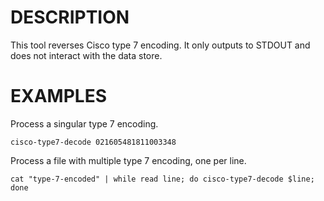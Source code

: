 DESCRIPTION
===========

This tool reverses Cisco type 7 encoding.
It only outputs to STDOUT and does not interact with the data store.


EXAMPLES
========
Process a singular type 7 encoding.
```
cisco-type7-decode 021605481811003348
```

Process a file with multiple type 7 encoding, one per line.
```
cat "type-7-encoded" | while read line; do cisco-type7-decode $line; done
```


